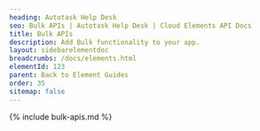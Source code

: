 ```yaml
---
heading: Autotask Help Desk
seo: Bulk APIs | Autotask Help Desk | Cloud Elements API Docs
title: Bulk APIs
description: Add Bulk functionality to your app.
layout: sidebarelementdoc
breadcrumbs: /docs/elements.html
elementId: 123
parent: Back to Element Guides
order: 35
sitemap: false
---
```


{% include bulk-apis.md %}
